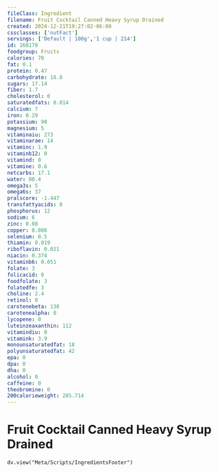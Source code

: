 ```yaml
---
fileClass: Ingredient
filename: Fruit Cocktail Canned Heavy Syrup Drained
created: 2024-12-21T19:27:02-06:00
cssclasses: ['nutFact']
servings: ['Default | 100g','1 cup | 214']
id: 168178
foodgroup: Fruits
calories: 70
fat: 0.1
protein: 0.47
carbohydrate: 18.8
sugars: 17.14
fiber: 1.7
cholesterol: 0
saturatedfats: 0.014
calcium: 7
iron: 0.29
potassium: 90
magnesium: 5
vitaminaiu: 273
vitaminarae: 14
vitaminc: 1.9
vitaminb12: 0
vitamind: 0
vitamine: 0.6
netcarbs: 17.1
water: 80.4
omega3s: 5
omega6s: 37
pralscore: -1.447
transfattyacids: 0
phosphorus: 12
sodium: 6
zinc: 0.08
copper: 0.086
selenium: 0.5
thiamin: 0.019
riboflavin: 0.021
niacin: 0.374
vitaminb6: 0.051
folate: 3
folicacid: 0
foodfolate: 3
folatedfe: 3
choline: 2.4
retinol: 0
carotenebeta: 138
carotenealpha: 0
lycopene: 0
luteinzeaxanthin: 112
vitamindiu: 0
vitamink: 3.9
monounsaturatedfat: 18
polyunsaturatedfat: 42
epa: 0
dpa: 0
dha: 0
alcohol: 0
caffeine: 0
theobromine: 0
200calorieweight: 285.714
---
```


# Fruit Cocktail Canned Heavy Syrup Drained

```dataviewjs
dv.view("Meta/Scripts/IngredientsFooter")
```